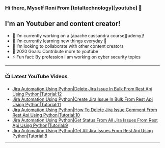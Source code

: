 ### Hi there, Myself Roni From [totaltechnology][youtube] 👋

## I'm an Youtuber and content creator!
- 🔭 I’m currently working on a [apache cassandra course][udemy]!
- 🌱 I’m currently learning new things everyday 🤣
- 👯 I’m looking to collaborate with other content creators
- 🥅 2020 Goals: Contribute more to youtube
- ⚡ Fun fact: By profession i am working on cyber security topics



---

### 📺 Latest YouTube Videos
<!-- YOUTUBE:START -->
- [Jira Automation Using Python|Delete Jira Issue In Bulk From Rest Api Using Python|Tutorial:12](https://www.youtube.com/watch?v=A01QGunP5ZU)
- [Jira Automation Using Python|Create Jira Issue In Bulk From Rest Api Using Python|Tutorial:11](https://www.youtube.com/watch?v=qVZhba-F5xM)
- [Jira Automation Using Python|How To Delete Jira Issue Comment From Rest Api Using Python|Tutorial:10](https://www.youtube.com/watch?v=pQu-WvVmFIY)
- [Jira Automation Using Python|Get Status From All Jira Issues From Rest Api Using Python|Tutorial:9](https://www.youtube.com/watch?v=2n6V9VhoR_g)
- [Jira Automation Using Python|Get All Jira Issues From Rest Api Using Python|Tutorial:8](https://www.youtube.com/watch?v=hkXCMfOhVeA)
<!-- YOUTUBE:END -->

---


